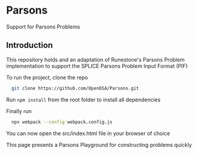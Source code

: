 # Parsons
Support for Parsons Problems

## Introduction

This repository holds and an adaptation of Runestone's Parsons Problem implementation to support the SPLICE Parsons Problem Input Format (PIF)

To run the project, clone the repo

```bash
  git clone https://github.com/OpenDSA/Parsons.git
```

Run `npm install` from the root folder to install all dependencies 

Finally run 
```bash
  npx webpack --config webpack.config.js
```

You can now open the src/index.html file in your browser of choice

This page presents a Parsons Playground for constructing problems quickly